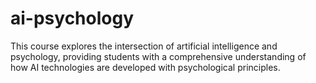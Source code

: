 # ai-psychology
This course explores the intersection of artificial intelligence and psychology, providing students with a comprehensive understanding of how AI technologies are developed with psychological principles.

